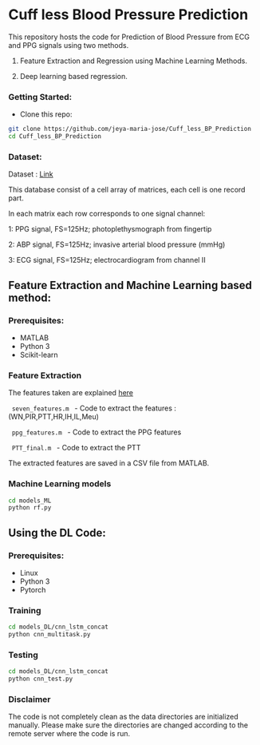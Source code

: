 # Cuff less Blood Pressure Prediction 

This repository hosts the code for Prediction of Blood Pressure from ECG and PPG signals using two methods.

1. Feature Extraction and Regression using Machine Learning Methods.

2. Deep learning based regression.



### Getting Started:

- Clone this repo:
```bash
git clone https://github.com/jeya-maria-jose/Cuff_less_BP_Prediction
cd Cuff_less_BP_Prediction
```

### Dataset:

Dataset :  [Link](https://archive.ics.uci.edu/ml/machine-learning-databases/00340/)

This database consist of a cell array of matrices, each cell is one record part. 

In each matrix each row corresponds to one signal channel: 

1: PPG signal, FS=125Hz; photoplethysmograph from fingertip 

2: ABP signal, FS=125Hz; invasive arterial blood pressure (mmHg) 

3: ECG signal, FS=125Hz; electrocardiogram from channel II 



## Feature Extraction and Machine Learning based method:

### Prerequisites:

- MATLAB
- Python 3
- Scikit-learn

### Feature Extraction

The features taken are explained <a href="https://sites.google.com/view/cufflessbp/features-notes">here </a>

<code> seven_features.m </code> - Code to extract the features : (WN,PIR,PTT,HR,IH,IL,Meu)

<code> ppg_features.m </code> - Code to extract the PPG features 

<code> PTT_final.m </code> - Code to extract the PTT 

The extracted features are saved in a CSV file from MATLAB.

### Machine Learning models

```bash
cd models_ML
python rf.py
```


## Using the DL Code:

### Prerequisites:

- Linux 
- Python 3 
- Pytorch

### Training

```bash
cd models_DL/cnn_lstm_concat
python cnn_multitask.py
```

### Testing 


```bash
cd models_DL/cnn_lstm_concat
python cnn_test.py
```
### Disclaimer

The code is not completely clean as the data directories are initialized manually. Please make sure the directories are changed according to the remote server where the code is run. 


